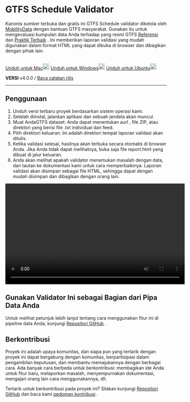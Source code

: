 # GTFS Schedule Validator

Kanonis sumber terbuka dan gratis ini GTFS Schedule validator dikelola oleh [MobilityData](https://mobilitydata.org) dengan bantuan GTFS masyarakat. Gunakan itu untuk mengevaluasi kumpulan data Anda terhadap yang resmi GTFS [Referensi](reference.md) dan [Praktik Terbaik](best-practices.md) . Ini memberikan laporan validasi yang mudah digunakan dalam format HTML yang dapat dibuka di browser dan dibagikan dengan pihak lain.

<!-- <img class="center" src="../../assets/validator_animation.gif" width="150"> -->

<br/>

<div class="usage-buttons"> <a class="button" href="https://share.mobilitydata.org/validator-installer-mac">Unduh untuk Mac<img class="icon" src="../../assets/apple.svg" width="20"/></a> <a class="button" href="https://share.mobilitydata.org/validator-installer-windows">Unduh untuk Windows<img class="icon" src="../../assets/windows.svg" width="20"/></a> <a class="button" href="https://share.mobilitydata.org/validator-installer-ubuntu">Unduh untuk Ubuntu<img class="icon" src="../../assets/ubuntu.svg" width="20"/></a></div>

**VERSI** v4.0.0 / [Baca catatan rilis](https://github.com/MobilityData/gtfs-validator/releases/latest)

<hr/>

## Penggunaan

<div class="usage"><div class="usage-list"><ol><li> Unduh versi terbaru proyek berdasarkan sistem operasi kami.</li><li> Setelah diinstal, jalankan aplikasi dan sebuah jendela akan muncul.</li><li> Muat AndaGTFS dataset: Anda dapat menentukan aurl , file ZIP, atau direktori yang berisi file .txt individual dari feed.</li><li> Pilih direktori keluaran: Ini adalah direktori tempat laporan validasi akan ditulis.</li><li> Ketika validasi selesai, hasilnya akan terbuka secara otomatis di browser Anda. Jika Anda tidak dapat melihatnya, buka saja file report.html yang dibuat di jalur keluaran.</li><li> Anda akan melihat apakah validator menemukan masalah dengan data, dan tautan ke dokumentasi kami untuk cara memperbaikinya. Laporan validasi akan disimpan sebagai file HTML, sehingga dapat dengan mudah disimpan dan dibagikan dengan orang lain. </li></ol></div><div class="usage-video"><video class="center" width="560" height="315" controls=""><source src="../../assets/validator_demo_large.mp4" type="video/mp4"/></video></div></div>

## Gunakan Validator Ini sebagai Bagian dari Pipa Data Anda

Untuk melihat petunjuk lebih lanjut tentang cara menggunakan fitur ini di pipeline data Anda, kunjungi [Repositori GitHub](https://github.com/MobilityData/gtfs-validator) .

## Berkontribusi

Proyek ini adalah upaya komunitas, dan siapa pun yang tertarik dengan proyek ini dapat bergabung dengan komunitas, berpartisipasi dalam pengambilan keputusan, dan membantu memajukannya dengan berbagai cara. Ada banyak cara berbeda untuk berkontribusi: membagikan ide Anda untuk fitur baru, melaporkan masalah, menyempurnakan dokumentasi, mengajari orang lain cara menggunakannya, dll.

Tertarik untuk berkontribusi pada proyek ini? Silakan kunjungi [Repositori GitHub](https://github.com/MobilityData/gtfs-validator) dan baca kami [pedoman kontribusi](https://github.com/MobilityData/gtfs-validator/blob/master/docs/CONTRIBUTING.md) .
